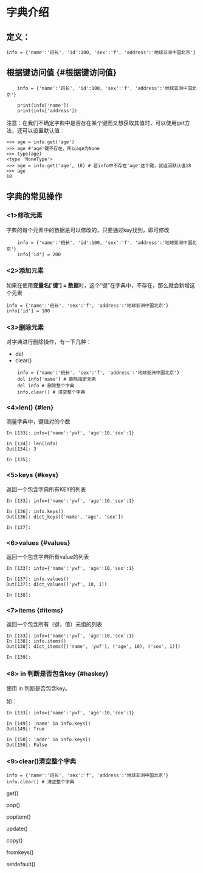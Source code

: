 # 字典介绍

## 定义：

```
info = {'name':'班长', 'id':100, 'sex':'f', 'address':'地球亚洲中国北京'}
```

## 根据键访问值 {#根据键访问值}

```
    info = {'name':'班长', 'id':100, 'sex':'f', 'address':'地球亚洲中国北京'}

    print(info['name'])
    print(info['address'])
```

注意：在我们不确定字典中是否存在某个键而又想获取其值时，可以使用get方法，还可以设置默认值：

```
>>> age = info.get('age')
>>> age #'age'键不存在，所以age为None
>>> type(age)
<type 'NoneType'>
>>> age = info.get('age', 18) # 若info中不存在'age'这个键，就返回默认值18
>>> age
18
```

## 字典的常见操作

### &lt;1&gt;修改元素

字典的每个元素中的数据是可以修改的，只要通过key找到，即可修改

```
    info = {'name':'班长', 'id':100, 'sex':'f', 'address':'地球亚洲中国北京'}
    info['id'] = 200
```

### &lt;2&gt;添加元素

如果在使用**变量名\['键'\] = 数据**时，这个“键”在字典中，不存在，那么就会新增这个元素

```
info = {'name':'班长', 'sex':'f', 'address':'地球亚洲中国北京'}
info['id'] = 100
```

### &lt;3&gt;删除元素

对字典进行删除操作，有一下几种：

* del
* clear\(\)

```
    info = {'name':'班长', 'sex':'f', 'address':'地球亚洲中国北京'}
    del info['name'] # 删除指定元素
    del info # 删除整个字典
    info.clear() # 清空整个字典
```

### &lt;4&gt;len\(\) {#len}

测量字典中，键值对的个数

```
In [133]: info={'name':'ywf', 'age':10,'sex':1}

In [134]: len(info)
Out[134]: 3

In [135]:
```

### &lt;5&gt;keys {#keys}

返回一个包含字典所有KEY的列表

```
In [133]: info={'name':'ywf', 'age':10,'sex':1}

In [136]: info.keys()
Out[136]: dict_keys(['name', 'age', 'sex'])

In [137]:
```

### &lt;6&gt;values {#values}

返回一个包含字典所有value的列表

```
In [133]: info={'name':'ywf', 'age':10,'sex':1}

In [137]: info.values()
Out[137]: dict_values(['ywf', 10, 1])

In [138]:
```

### &lt;7&gt;items {#items}

返回一个包含所有（键，值）元组的列表

```
In [133]: info={'name':'ywf', 'age':10,'sex':1}
In [138]: info.items()
Out[138]: dict_items([('name', 'ywf'), ('age', 10), ('sex', 1)])

In [139]:
```

### &lt;8&gt; in 判断是否包含key {#haskey}

使用 in 判断是否包含key。

如：

```
In [133]: info={'name':'ywf', 'age':10,'sex':1}

In [149]: 'name' in info.keys()
Out[149]: True

In [150]: 'addr' in info.keys()
Out[150]: False
```

### &lt;9&gt;clear\(\)清空整个字典

```
info = {'name':'班长', 'sex':'f', 'address':'地球亚洲中国北京'}
info.clear() # 清空整个字典
```

get\(\)

pop\(\)

popitem\(\)

update\(\)

copy\(\)

fromkeys\(\)

setdefault\(\)

